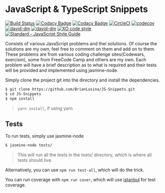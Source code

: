 # JavaScript & TypeScript Snippets

[![Build Status](https://travis-ci.org/BrianLusina/JS-Snippets.svg?branch=master)](https://travis-ci.org/BrianLusina/JS-Snippets)
[![Codacy Badge](https://api.codacy.com/project/badge/Grade/b871db59f2544adb906bec4da66cda3a)](https://www.codacy.com/app/BrianLusina/JS-Snippets?utm_source=github.com&utm_medium=referral&utm_content=BrianLusina/JS-Snippets&utm_campaign=badger)
[![Codacy Badge](https://api.codacy.com/project/badge/Coverage/b871db59f2544adb906bec4da66cda3a)](https://www.codacy.com/app/BrianLusina/JS-Snippets?utm_source=github.com&utm_medium=referral&utm_content=BrianLusina/JS-Snippets&utm_campaign=Badge_Coverage)
[![CircleCI](https://circleci.com/gh/BrianLusina/JS-Snippets.svg?style=svg)](https://circleci.com/gh/BrianLusina/JS-Snippets)
[![codecov](https://codecov.io/gh/BrianLusina/JS-Snippets/branch/master/graph/badge.svg)](https://codecov.io/gh/BrianLusina/JS-Snippets)
[![david-dm](https://david-dm.org/BrianLusina/JS-Snippets.svg)](https://david-dm.org/BrianLusina/JS-Snippets.svg)
[![david-dm](https://david-dm.org/BrianLusina/JS-Snippets/dev-status.svg)](https://david-dm.org/BrianLusina/JS-Snippets/dev-status.svg)
[![XO code style](https://img.shields.io/badge/code_style-XO-5ed9c7.svg)](https://github.com/sindresorhus/xo)
[![Standard - JavaScript Style Guide](https://img.shields.io/badge/code_style-standard-brightgreen.svg)](http://standardjs.com/)

Consists of various JavaScript problems and thei solutions. Of course the solutions are my own, feel free to comment on them and add on to them.
These problems are from various coding challenge sites(Codewars, exercism), some from FreeCode Camp and others are my own.
Each problem will have a brief description as to what is required and their tests will be provided and implemented using jasmine-node.

Simply clone the project git into the directory and install the dependencies.

``` sh
$ git clone https://github.com/BrianLusina/JS-Snippets.git
$ cd JS-Snippets
$ npm install
```
> `yarn install`, if using yarn

## Tests

To run tests, simply use jasmine-node

``` sh
$ jasmine-node tests/
```
> This will run all the tests in the tests/ directory, which is where all tests should live.

Alternatively, you can use `npm run test-all`, which will do the trick.

You can run coverage with `npm run cover`, which will use [istanbul](https://istanbul.js.org/) for test coverage.
